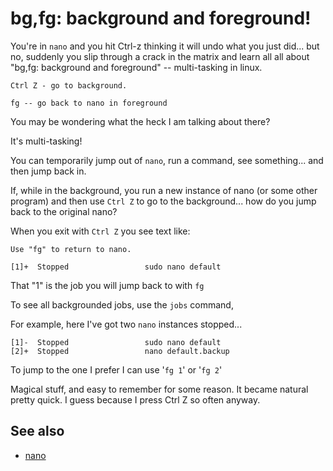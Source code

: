 ﻿# bg,fg: background and foreground!

You're in `nano` and you hit Ctrl-z thinking it will undo what you just did... but no, suddenly you slip through a crack in the matrix and learn all all about "bg,fg: background and foreground" -- multi-tasking in linux.

	Ctrl Z - go to background.

	fg -- go back to nano in foreground

You may be wondering what the heck I am talking about there?

It's multi-tasking!

You can temporarily jump out of `nano`, run a command, see something... and then jump back in.

If, while in the background, you run a new instance of nano (or some other program) and then use `Ctrl Z` to go to the background... how do you jump back to the original nano?

When you exit with `Ctrl Z` you see text like:

	Use "fg" to return to nano.

	[1]+  Stopped                 sudo nano default

That "1" is the job you will jump back to with `fg`

To see all backgrounded jobs, use the `jobs` command,

For example, here I've got two `nano` instances stopped...

	[1]-  Stopped                 sudo nano default
	[2]+  Stopped                 nano default.backup

To jump to the one I prefer I can use '`fg 1`' or '`fg 2`'

Magical stuff, and easy to remember for some reason. It became natural pretty quick. I guess because I press Ctrl Z so often anyway.

## See also

- [nano](nano.md)
